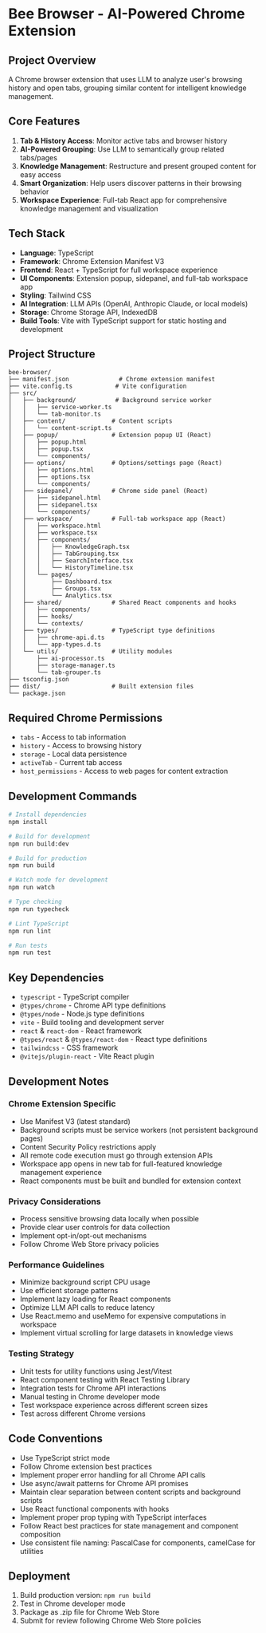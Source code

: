 # Bee Browser - AI-Powered Chrome Extension

## Project Overview
A Chrome browser extension that uses LLM to analyze user's browsing history and open tabs, grouping similar content for intelligent knowledge management.

## Core Features
1. **Tab & History Access**: Monitor active tabs and browser history
2. **AI-Powered Grouping**: Use LLM to semantically group related tabs/pages
3. **Knowledge Management**: Restructure and present grouped content for easy access
4. **Smart Organization**: Help users discover patterns in their browsing behavior
5. **Workspace Experience**: Full-tab React app for comprehensive knowledge management and visualization

## Tech Stack
- **Language**: TypeScript
- **Framework**: Chrome Extension Manifest V3
- **Frontend**: React + TypeScript for full workspace experience
- **UI Components**: Extension popup, sidepanel, and full-tab workspace app
- **Styling**: Tailwind CSS
- **AI Integration**: LLM APIs (OpenAI, Anthropic Claude, or local models)
- **Storage**: Chrome Storage API, IndexedDB
- **Build Tools**: Vite with TypeScript support for static hosting and development

## Project Structure
```
bee-browser/
├── manifest.json              # Chrome extension manifest
├── vite.config.ts            # Vite configuration
├── src/
│   ├── background/           # Background service worker
│   │   ├── service-worker.ts
│   │   └── tab-monitor.ts
│   ├── content/             # Content scripts
│   │   └── content-script.ts
│   ├── popup/               # Extension popup UI (React)
│   │   ├── popup.html
│   │   ├── popup.tsx
│   │   └── components/
│   ├── options/             # Options/settings page (React)
│   │   ├── options.html
│   │   ├── options.tsx
│   │   └── components/
│   ├── sidepanel/           # Chrome side panel (React)
│   │   ├── sidepanel.html
│   │   ├── sidepanel.tsx
│   │   └── components/
│   ├── workspace/           # Full-tab workspace app (React)
│   │   ├── workspace.html
│   │   ├── workspace.tsx
│   │   ├── components/
│   │   │   ├── KnowledgeGraph.tsx
│   │   │   ├── TabGrouping.tsx
│   │   │   ├── SearchInterface.tsx
│   │   │   └── HistoryTimeline.tsx
│   │   └── pages/
│   │       ├── Dashboard.tsx
│   │       ├── Groups.tsx
│   │       └── Analytics.tsx
│   ├── shared/              # Shared React components and hooks
│   │   ├── components/
│   │   ├── hooks/
│   │   └── contexts/
│   ├── types/               # TypeScript type definitions
│   │   ├── chrome-api.d.ts
│   │   └── app-types.d.ts
│   └── utils/               # Utility modules
│       ├── ai-processor.ts
│       ├── storage-manager.ts
│       └── tab-grouper.ts
├── tsconfig.json
├── dist/                    # Built extension files
└── package.json
```

## Required Chrome Permissions
- `tabs` - Access to tab information
- `history` - Access to browsing history
- `storage` - Local data persistence
- `activeTab` - Current tab access
- `host_permissions` - Access to web pages for content extraction

## Development Commands
```bash
# Install dependencies
npm install

# Build for development
npm run build:dev

# Build for production
npm run build

# Watch mode for development
npm run watch

# Type checking
npm run typecheck

# Lint TypeScript
npm run lint

# Run tests
npm run test
```

## Key Dependencies
- `typescript` - TypeScript compiler
- `@types/chrome` - Chrome API type definitions
- `@types/node` - Node.js type definitions
- `vite` - Build tooling and development server
- `react` & `react-dom` - React framework
- `@types/react` & `@types/react-dom` - React type definitions
- `tailwindcss` - CSS framework
- `@vitejs/plugin-react` - Vite React plugin

## Development Notes

### Chrome Extension Specific
- Use Manifest V3 (latest standard)
- Background scripts must be service workers (not persistent background pages)
- Content Security Policy restrictions apply
- All remote code execution must go through extension APIs
- Workspace app opens in new tab for full-featured knowledge management experience
- React components must be built and bundled for extension context

### Privacy Considerations
- Process sensitive browsing data locally when possible
- Provide clear user controls for data collection
- Implement opt-in/opt-out mechanisms
- Follow Chrome Web Store privacy policies

### Performance Guidelines
- Minimize background script CPU usage
- Use efficient storage patterns
- Implement lazy loading for React components
- Optimize LLM API calls to reduce latency
- Use React.memo and useMemo for expensive computations in workspace
- Implement virtual scrolling for large datasets in knowledge views

### Testing Strategy
- Unit tests for utility functions using Jest/Vitest
- React component testing with React Testing Library
- Integration tests for Chrome API interactions
- Manual testing in Chrome developer mode
- Test workspace experience across different screen sizes
- Test across different Chrome versions

## Code Conventions
- Use TypeScript strict mode
- Follow Chrome extension best practices
- Implement proper error handling for all Chrome API calls
- Use async/await patterns for Chrome API promises
- Maintain clear separation between content scripts and background scripts
- Use React functional components with hooks
- Implement proper prop typing with TypeScript interfaces
- Follow React best practices for state management and component composition
- Use consistent file naming: PascalCase for components, camelCase for utilities

## Deployment
1. Build production version: `npm run build`
2. Test in Chrome developer mode
3. Package as .zip file for Chrome Web Store
4. Submit for review following Chrome Web Store policies